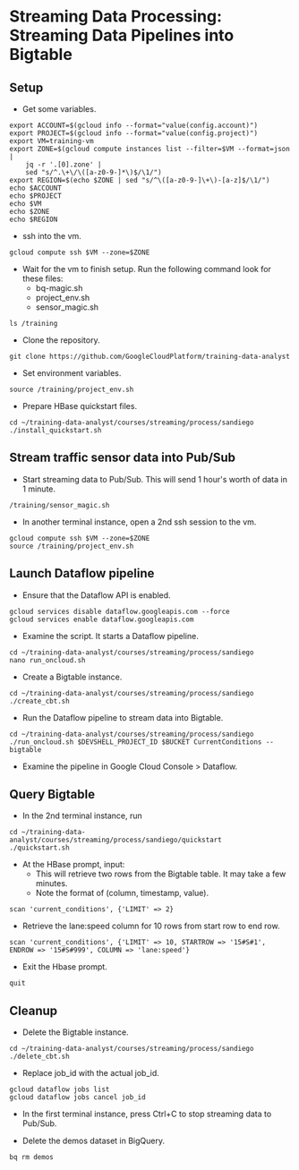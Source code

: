 # Streaming Data Processing: Streaming Data Pipelines into Bigtable

## Setup
- Get some variables.
```
export ACCOUNT=$(gcloud info --format="value(config.account)")
export PROJECT=$(gcloud info --format="value(config.project)")
export VM=training-vm
export ZONE=$(gcloud compute instances list --filter=$VM --format=json |
    jq -r '.[0].zone' |
    sed "s/^.\+\/\([a-z0-9-]*\)$/\1/")
export REGION=$(echo $ZONE | sed "s/^\([a-z0-9-]\+\)-[a-z]$/\1/")
echo $ACCOUNT
echo $PROJECT
echo $VM
echo $ZONE
echo $REGION
```

- ssh into the vm.
```
gcloud compute ssh $VM --zone=$ZONE
```

- Wait for the vm to finish setup. Run the following command look for these files:
    - bq-magic.sh
    - project_env.sh
    - sensor_magic.sh
```
ls /training
```

- Clone the repository.
```
git clone https://github.com/GoogleCloudPlatform/training-data-analyst
```

- Set environment variables.
```
source /training/project_env.sh
```

- Prepare HBase quickstart files.
```
cd ~/training-data-analyst/courses/streaming/process/sandiego
./install_quickstart.sh
```

## Stream traffic sensor data into Pub/Sub
- Start streaming data to Pub/Sub. This will send 1 hour's worth of data in 1 minute.
```
/training/sensor_magic.sh
```

- In another terminal instance, open a 2nd ssh session to the vm.
```
gcloud compute ssh $VM --zone=$ZONE
source /training/project_env.sh
```

## Launch Dataflow pipeline
- Ensure that the Dataflow API is enabled.
```
gcloud services disable dataflow.googleapis.com --force
gcloud services enable dataflow.googleapis.com
```

- Examine the script. It starts a Dataflow pipeline.
```
cd ~/training-data-analyst/courses/streaming/process/sandiego
nano run_oncloud.sh
```

- Create a Bigtable instance.
```
cd ~/training-data-analyst/courses/streaming/process/sandiego
./create_cbt.sh
```

- Run the Dataflow pipeline to stream data into Bigtable.
```
cd ~/training-data-analyst/courses/streaming/process/sandiego
./run_oncloud.sh $DEVSHELL_PROJECT_ID $BUCKET CurrentConditions --bigtable
```

- Examine the pipeline in Google Cloud Console > Dataflow.

## Query Bigtable
- In the 2nd terminal instance, run
```
cd ~/training-data-analyst/courses/streaming/process/sandiego/quickstart
./quickstart.sh
```

- At the HBase prompt, input:
    - This will retrieve two rows from the Bigtable table. It may take a few minutes.
    - Note the format of (column, timestamp, value).
```
scan 'current_conditions', {'LIMIT' => 2}
```

- Retrieve the lane:speed column for 10 rows from start row to end row.
```
scan 'current_conditions', {'LIMIT' => 10, STARTROW => '15#S#1', ENDROW => '15#S#999', COLUMN => 'lane:speed'}
```

- Exit the Hbase prompt.
```
quit
```

## Cleanup
- Delete the Bigtable instance.
```
cd ~/training-data-analyst/courses/streaming/process/sandiego
./delete_cbt.sh
```

- Replace job_id with the actual job_id.
```
gcloud dataflow jobs list
gcloud dataflow jobs cancel job_id
```

- In the first terminal instance, press Ctrl+C to stop streaming data to Pub/Sub.

- Delete the demos dataset in BigQuery.
```
bq rm demos
```